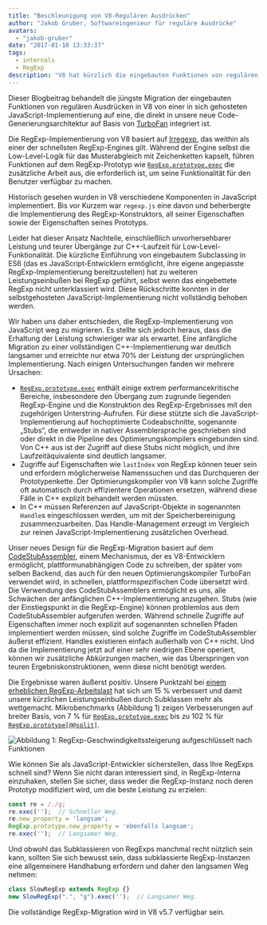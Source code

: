 ```yaml
---
title: "Beschleunigung von V8-Regulären Ausdrücken"
author: "Jakob Gruber, Softwareingenieur für reguläre Ausdrücke"
avatars: 
  - "jakob-gruber"
date: "2017-01-10 13:33:37"
tags: 
  - internals
  - RegExp
description: "V8 hat kürzlich die eingebauten Funktionen von regulären Ausdrücken von einer in sich gehosteten JavaScript-Implementierung auf eine umgestellt, die direkt in unsere neue Code-Generierungsarchitektur auf Basis von TurboFan integriert ist."
---
```

Dieser Blogbeitrag behandelt die jüngste Migration der eingebauten Funktionen von regulären Ausdrücken in V8 von einer in sich gehosteten JavaScript-Implementierung auf eine, die direkt in unsere neue Code-Generierungsarchitektur auf Basis von [TurboFan](/blog/v8-release-56) integriert ist.

<!--truncate-->
Die RegExp-Implementierung von V8 basiert auf [Irregexp](https://blog.chromium.org/2009/02/irregexp-google-chromes-new-regexp.html), das weithin als einer der schnellsten RegExp-Engines gilt. Während der Engine selbst die Low-Level-Logik für das Musterabgleich mit Zeichenketten kapselt, führen Funktionen auf dem RegExp-Prototyp wie [`RegExp.prototype.exec`](https://developer.mozilla.org/en-US/docs/Web/JavaScript/Reference/Global_Objects/RegExp/exec) die zusätzliche Arbeit aus, die erforderlich ist, um seine Funktionalität für den Benutzer verfügbar zu machen.

Historisch gesehen wurden in V8 verschiedene Komponenten in JavaScript implementiert. Bis vor Kurzem war `regexp.js` eine davon und beherbergte die Implementierung des RegExp-Konstruktors, all seiner Eigenschaften sowie der Eigenschaften seines Prototyps.

Leider hat dieser Ansatz Nachteile, einschließlich unvorhersehbarer Leistung und teurer Übergänge zur C++-Laufzeit für Low-Level-Funktionalität. Die kürzliche Einführung von eingebautem Subclassing in ES6 (das es JavaScript-Entwicklern ermöglicht, ihre eigene angepasste RegExp-Implementierung bereitzustellen) hat zu weiteren Leistungseinbußen bei RegExp geführt, selbst wenn das eingebettete RegExp nicht unterklassiert wird. Diese Rückschritte konnten in der selbstgehosteten JavaScript-Implementierung nicht vollständig behoben werden.

Wir haben uns daher entschieden, die RegExp-Implementierung von JavaScript weg zu migrieren. Es stellte sich jedoch heraus, dass die Erhaltung der Leistung schwieriger war als erwartet. Eine anfängliche Migration zu einer vollständigen C++-Implementierung war deutlich langsamer und erreichte nur etwa 70% der Leistung der ursprünglichen Implementierung. Nach einigen Untersuchungen fanden wir mehrere Ursachen:

- [`RegExp.prototype.exec`](https://developer.mozilla.org/en-US/docs/Web/JavaScript/Reference/Global_Objects/RegExp/exec) enthält einige extrem performancekritische Bereiche, insbesondere den Übergang zum zugrunde liegenden RegExp-Engine und die Konstruktion des RegExp-Ergebnisses mit den zugehörigen Unterstring-Aufrufen. Für diese stützte sich die JavaScript-Implementierung auf hochoptimierte Codeabschnitte, sogenannte „Stubs“, die entweder in nativer Assemblersprache geschrieben sind oder direkt in die Pipeline des Optimierungskompilers eingebunden sind. Von C++ aus ist der Zugriff auf diese Stubs nicht möglich, und ihre Laufzeitäquivalente sind deutlich langsamer.
- Zugriffe auf Eigenschaften wie `lastIndex` von RegExp können teuer sein und erfordern möglicherweise Namenssuchen und das Durchqueren der Prototypenkette. Der Optimierungskompiler von V8 kann solche Zugriffe oft automatisch durch effizientere Operationen ersetzen, während diese Fälle in C++ explizit behandelt werden müssten.
- In C++ müssen Referenzen auf JavaScript-Objekte in sogenannten `Handle`s eingeschlossen werden, um mit der Speicherbereinigung zusammenzuarbeiten. Das Handle-Management erzeugt im Vergleich zur reinen JavaScript-Implementierung zusätzlichen Overhead.

Unser neues Design für die RegExp-Migration basiert auf dem [CodeStubAssembler](/blog/csa), einem Mechanismus, der es V8-Entwicklern ermöglicht, plattformunabhängigen Code zu schreiben, der später vom selben Backend, das auch für den neuen Optimierungskompiler TurboFan verwendet wird, in schnellen, plattformspezifischen Code übersetzt wird. Die Verwendung des CodeStubAssemblers ermöglicht es uns, alle Schwächen der anfänglichen C++-Implementierung anzugehen. Stubs (wie der Einstiegspunkt in die RegExp-Engine) können problemlos aus dem CodeStubAssembler aufgerufen werden. Während schnelle Zugriffe auf Eigenschaften immer noch explizit auf sogenannten schnellen Pfaden implementiert werden müssen, sind solche Zugriffe im CodeStubAssembler äußerst effizient. Handles existieren einfach außerhalb von C++ nicht. Und da die Implementierung jetzt auf einer sehr niedrigen Ebene operiert, können wir zusätzliche Abkürzungen machen, wie das Überspringen von teuren Ergebniskonstruktionen, wenn diese nicht benötigt werden.

Die Ergebnisse waren äußerst positiv. Unsere Punktzahl bei [einem erheblichen RegExp-Arbeitslast](https://github.com/chromium/octane/blob/master/regexp.js) hat sich um 15 % verbessert und damit unsere kürzlichen Leistungseinbußen durch Subklassen mehr als wettgemacht. Mikrobenchmarks (Abbildung 1) zeigen Verbesserungen auf breiter Basis, von 7 % für [`RegExp.prototype.exec`](https://developer.mozilla.org/en-US/docs/Web/JavaScript/Reference/Global_Objects/RegExp/exec) bis zu 102 % für [`RegExp.prototype[@@split]`](https://developer.mozilla.org/en-US/docs/Web/JavaScript/Reference/Global_Objects/RegExp/@@split).

![Abbildung 1: RegExp-Geschwindigkeitssteigerung aufgeschlüsselt nach Funktionen](/_img/speeding-up-regular-expressions/perf.png)

Wie können Sie als JavaScript-Entwickler sicherstellen, dass Ihre RegExps schnell sind? Wenn Sie nicht daran interessiert sind, in RegExp-Interna einzuhaken, stellen Sie sicher, dass weder die RegExp-Instanz noch deren Prototyp modifiziert wird, um die beste Leistung zu erzielen:

```js
const re = /./g;
re.exec('');  // Schneller Weg.
re.new_property = 'langsam';
RegExp.prototype.new_property = 'ebenfalls langsam';
re.exec('');  // Langsamer Weg.
```

Und obwohl das Subklassieren von RegExps manchmal recht nützlich sein kann, sollten Sie sich bewusst sein, dass subklassierte RegExp-Instanzen eine allgemeinere Handhabung erfordern und daher den langsamen Weg nehmen:

```js
class SlowRegExp extends RegExp {}
new SlowRegExp(".", "g").exec('');  // Langsamer Weg.
```

Die vollständige RegExp-Migration wird in V8 v5.7 verfügbar sein.
